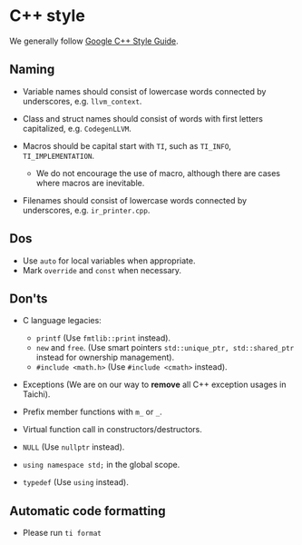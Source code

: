 # C++ style

We generally follow [Google C++ Style
Guide](https://google.github.io/styleguide/cppguide.html).

## Naming

- Variable names should consist of lowercase words connected by
  underscores, e.g. `llvm_context`.

- Class and struct names should consist of words with first letters
  capitalized, e.g. `CodegenLLVM`.

- Macros should be capital start with `TI`, such as `TI_INFO`,
  `TI_IMPLEMENTATION`.

  - We do not encourage the use of macro, although there are cases
    where macros are inevitable.

- Filenames should consist of lowercase words connected by
  underscores, e.g. `ir_printer.cpp`.

## Dos

- Use `auto` for local variables when appropriate.
- Mark `override` and `const` when necessary.

## Don'ts

- C language legacies:

  - `printf` (Use `fmtlib::print` instead).
  - `new` and `free`. (Use smart pointers
    `std::unique_ptr, std::shared_ptr` instead for ownership
    management).
  - `#include <math.h>` (Use `#include <cmath>` instead).

- Exceptions (We are on our way to **remove** all C++ exception usages
  in Taichi).

- Prefix member functions with `m_` or `_`.

- Virtual function call in constructors/destructors.

- `NULL` (Use `nullptr` instead).

- `using namespace std;` in the global scope.

- `typedef` (Use `using` instead).

## Automatic code formatting

- Please run `ti format`
